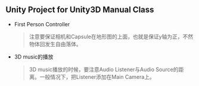 ## Unity Project for Unity3D Manual Class


+ First Person Controller
	> 注意要保证相机和Capsule在地形图的上面，也就是保证y轴为正，不然物体回发生自由落体。
	
+ 3D music的播放
	> 3D music播放的时候，要注意Audio Listener与Audio Source的距离。一般情况下，把Listener添加在Main Camera上。


